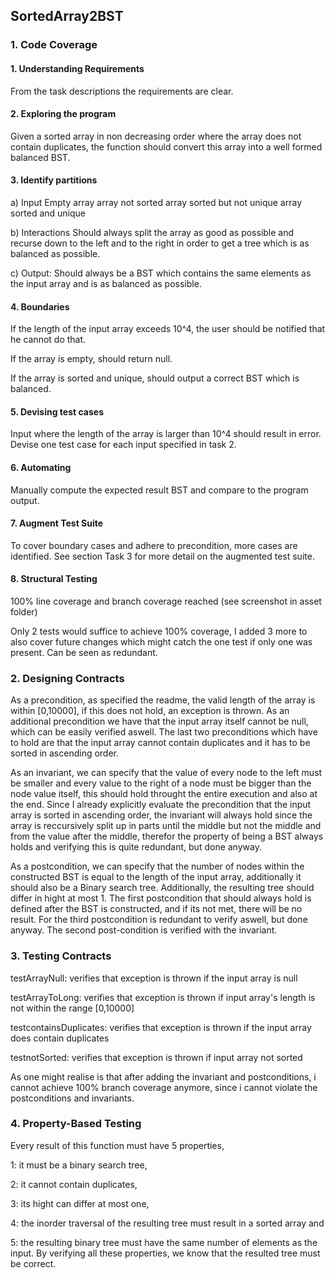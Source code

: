 ## SortedArray2BST
### 1. Code Coverage
#### 1. Understanding Requirements
From the task descriptions the requirements are clear.
#### 2. Exploring the program
Given a sorted array in non decreasing order where the array does not contain duplicates, the function should convert this array into a well formed balanced BST.
#### 3. Identify partitions
a) Input
Empty array
array not sorted
array sorted but not unique
array sorted and unique

b) Interactions
Should always split the array as good as possible and recurse down to the left and to the right in order to get a tree which is as balanced as possible.

c) Output:
Should always be a BST which contains the same elements as the input array and is as balanced as possible.
#### 4. Boundaries
If the length of the input array exceeds 10^4, the user should be notified that he cannot do that.

If the array is empty, should return null.

If the array is sorted and unique, should output a correct BST which is balanced.
#### 5. Devising test cases
Input where the length of the array is larger than 10^4 should result in error.
Devise one test case for each input specified in task 2. 
#### 6. Automating
Manually compute the expected result BST and compare to the program output.
#### 7. Augment Test Suite

To cover boundary cases and adhere to precondition, more cases are identified. See section Task 3 for more detail on the augmented test suite.

#### 8. Structural Testing

100% line coverage and branch coverage reached (see screenshot in asset folder)

Only 2 tests would suffice to achieve 100% coverage, I added 3 more to also cover future changes which might catch the one test if only one was present. Can be seen as redundant.

### 2. Designing Contracts
As a precondition, as specified the readme, the valid length of the array is within [0,10000], if this does not hold, an exception is thrown. As an additional precondition we have that the input array itself cannot be null, which can be easily verified aswell. The last two preconditions which have to hold are that the input array cannot contain duplicates and it has to be sorted in ascending order.

As an invariant, we can specify that the value of every node to the left must be smaller and every value to the right of a node must be bigger than the node value itself, this should hold throught the entire execution and also at the end. Since I already explicitly evaluate the precondition that the input array is sorted in ascending order, the invariant will always hold since the array is reccursively split up in parts until the middle but not the middle and from the value after the middle, therefor the property of being a BST always holds and verifying this is quite redundant, but done anyway.

As a postcondition, we can specify that the number of nodes within the constructed BST is equal to the length of the input array, additionally it should also be a Binary search tree. Additionally, the resulting tree should differ in hight at most 1. The first postcondition that should always hold is defined after the BST is constructed, and if its not met, there will be no result. For the third postcondition is redundant to verify aswell, but done anyway. The second post-condition is verified with the invariant.
### 3. Testing Contracts
testArrayNull: verifies that exception is thrown if the input array is null

testArrayToLong: verifies that exception is thrown if input array's length is not  within the range [0,10000]

testcontainsDuplicates: verifies that exception is thrown if the input array does contain duplicates

testnotSorted: verifies that exception is thrown if input array not sorted

As one might realise is that after adding the invariant and postconditions, i cannot achieve 100% branch coverage anymore, since i cannot violate the postconditions and invariants.
### 4. Property-Based Testing
Every result of this function must have 5 properties,

1: it must be a binary search tree, 

2: it cannot contain duplicates, 

3: its hight can differ at most one, 

4: the inorder traversal of the resulting tree must result in a sorted array and

5: the resulting binary tree must have the same number of elements as the input. By verifying all these properties, we know that the resulted tree must be correct.
